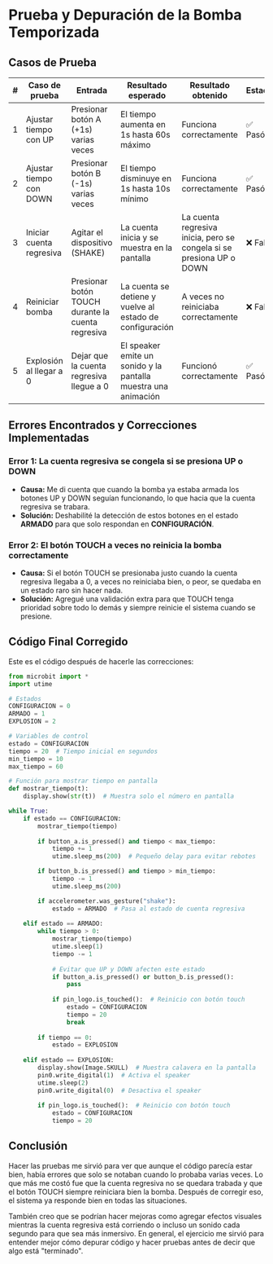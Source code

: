 # **Prueba y Depuración de la Bomba Temporizada**  

## Casos de Prueba  

| **#** | **Caso de prueba** | **Entrada** | **Resultado esperado** | **Resultado obtenido** | **Estado** |
|---|------------------|----------|-----------------|-----------------|---------|
| 1 | Ajustar tiempo con UP | Presionar botón A (+1s) varias veces | El tiempo aumenta en 1s hasta 60s máximo | Funciona correctamente | ✅ Pasó |
| 2 | Ajustar tiempo con DOWN | Presionar botón B (-1s) varias veces | El tiempo disminuye en 1s hasta 10s mínimo | Funciona correctamente | ✅ Pasó |
| 3 | Iniciar cuenta regresiva | Agitar el dispositivo (SHAKE) | La cuenta inicia y se muestra en la pantalla | La cuenta regresiva inicia, pero se congela si se presiona UP o DOWN | ❌ Falló |
| 4 | Reiniciar bomba | Presionar botón TOUCH durante la cuenta regresiva | La cuenta se detiene y vuelve al estado de configuración | A veces no reiniciaba correctamente | ❌ Falló |
| 5 | Explosión al llegar a 0 | Dejar que la cuenta regresiva llegue a 0 | El speaker emite un sonido y la pantalla muestra una animación | Funcionó correctamente | ✅ Pasó |

## Errores Encontrados y Correcciones Implementadas  

### **Error 1: La cuenta regresiva se congela si se presiona UP o DOWN**  
- **Causa:** Me di cuenta que cuando la bomba ya estaba armada los botones UP y DOWN seguían funcionando, lo que hacia que la cuenta regresiva se trabara.  
- **Solución:** Deshabilité la detección de estos botones en el estado **ARMADO** para que solo respondan en **CONFIGURACIÓN**.  

### **Error 2: El botón TOUCH a veces no reinicia la bomba correctamente**  
- **Causa:** Si el botón TOUCH se presionaba justo cuando la cuenta regresiva llegaba a 0, a veces no reiniciaba bien, o peor, se quedaba en un estado raro sin hacer nada.  
- **Solución:** Agregué una validación extra para que TOUCH tenga prioridad sobre todo lo demás y siempre reinicie el sistema cuando se presione.  


## Código Final Corregido  

Este es el código después de hacerle las correcciones:  

```python
from microbit import *
import utime

# Estados
CONFIGURACION = 0
ARMADO = 1
EXPLOSION = 2

# Variables de control
estado = CONFIGURACION
tiempo = 20  # Tiempo inicial en segundos
min_tiempo = 10
max_tiempo = 60

# Función para mostrar tiempo en pantalla
def mostrar_tiempo(t):
    display.show(str(t))  # Muestra solo el número en pantalla

while True:
    if estado == CONFIGURACION:
        mostrar_tiempo(tiempo)
        
        if button_a.is_pressed() and tiempo < max_tiempo:
            tiempo += 1
            utime.sleep_ms(200)  # Pequeño delay para evitar rebotes

        if button_b.is_pressed() and tiempo > min_tiempo:
            tiempo -= 1
            utime.sleep_ms(200)

        if accelerometer.was_gesture("shake"):
            estado = ARMADO  # Pasa al estado de cuenta regresiva
    
    elif estado == ARMADO:
        while tiempo > 0:
            mostrar_tiempo(tiempo)
            utime.sleep(1)
            tiempo -= 1
            
            # Evitar que UP y DOWN afecten este estado
            if button_a.is_pressed() or button_b.is_pressed():
                pass
            
            if pin_logo.is_touched():  # Reinicio con botón touch
                estado = CONFIGURACION
                tiempo = 20
                break
        
        if tiempo == 0:
            estado = EXPLOSION
    
    elif estado == EXPLOSION:
        display.show(Image.SKULL)  # Muestra calavera en la pantalla
        pin0.write_digital(1)  # Activa el speaker
        utime.sleep(2)
        pin0.write_digital(0)  # Desactiva el speaker
        
        if pin_logo.is_touched():  # Reinicio con botón touch
            estado = CONFIGURACION
            tiempo = 20
```


## Conclusión  

Hacer las pruebas me sirvió para ver que aunque el código parecía estar bien, había errores que solo se notaban cuando lo probaba varias veces. Lo que más me costó fue que la cuenta regresiva no se quedara trabada y que el botón TOUCH siempre reiniciara bien la bomba. Después de corregir eso, el sistema ya responde bien en todas las situaciones.  

También creo que se podrían hacer mejoras como agregar efectos visuales mientras la cuenta regresiva está corriendo o incluso un sonido cada segundo para que sea más inmersivo. En general, el ejercicio me sirvió para entender mejor cómo depurar código y hacer pruebas antes de decir que algo está "terminado".  
